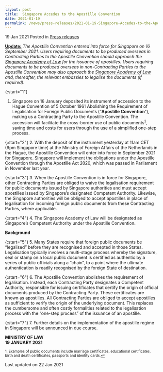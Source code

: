 ```yaml
---
layout: post
title:  Singapore Accedes to the Apostille Convention
date: 2021-01-19
permalink: /news/press-releases/2021-01-19-Singapore-Accedes-to-the-Apostille-Convention
---
```


19 Jan 2021 Posted in [Press releases](/news/press-releases)

<u><b>Update:</b></u> <i>The Apostille Convention entered into force for Singapore on 16 September 2021. Users requiring documents to be produced overseas in Contracting Parties to the Apostille Convention should approach the <a href="https://legalisation.sal.sg/" target="new">Singapore Academy of Law</a> for the issuance of apostilles. Users requiring documents to be produced overseas in non-Contracting Parties to the Apostille Convention may also approach the <a href="https://legalisation.sal.sg/" target="new">Singapore Academy of Law</a> and, thereafter, the relevant embassies to legalise the documents (if required).</i>

{:start="1"}
1.	Singapore on 18 January deposited its instrument of accession to the Hague Convention of 5 October 1961 Abolishing the Requirement of Legalisation for Foreign Public Documents (“<b>Apostille Convention</b>”), making us a Contracting Party to the Apostille Convention. The accession will facilitate the cross-border use of public documents<sup><a href="#fn1" id="ref1">1</a></sup>, saving time and costs for users through the use of a simplified one-step process.

{:start="2"}
2.	With the deposit of the instrument yesterday at 11am CET (6pm Singapore time) at the Ministry of Foreign Affairs of the Netherlands in the Hague, the Apostille Convention will enter into force in September 2021 for Singapore. Singapore will implement the obligations under the Apostille Convention through the Apostille Act 2020, which was passed in Parliament in November last year. 

{:start="3"}
3.	When the Apostille Convention is in force for Singapore, other Contracting Parties are obliged to waive the legalisation requirement for public documents issued by Singapore authorities and must accept apostilles issued by Singapore’s designated Competent Authority. Likewise, the Singapore authorities will be obliged to accept apostilles in place of legalisation for incoming foreign public documents from these Contracting Parties, where applicable.

{:start="4"}
4.	The Singapore Academy of Law will be designated as Singapore’s Competent Authority under the Apostille Convention. 

<b>Background</b>

{:start="5"}
5.	Many States require that foreign public documents be “legalised” before they are recognised and accepted in those States. Legalisation typically involves a multi-stage process whereby the signature, seal or stamp on a local public document is certified as authentic by a series of public officials along a “chain”, to a point where the ultimate authentication is readily recognised by the foreign State of destination. 

{:start="6"}
6.	The Apostille Convention abolishes the requirement of legalisation. Instead, each Contracting Party designates a Competent Authority, responsible for issuing certificates that certify the origin of official documents produced by the Contracting Party. These certificates are known as apostilles. All Contracting Parties are obliged to accept apostilles as sufficient to verify the origin of the underlying document. This replaces the cumbersome and often costly formalities related to the legalisation process with the “one-step process” of the issuance of an apostille. 

{:start="7"}
7.	Further details on the implementation of the apostille regime in Singapore will be announced in due course.

**MINISTRY OF LAW**<br>
**19 JANUARY 2021**

<p><sup id="fn1">1. Examples of public documents include marriage certificates, educational certificates, birth and death certificates, passports and identity cards.<a href="#ref1" title="Jump back to footnote 1 in the text.">↩</a></sup></p>

<p class="right-side-updated">Last updated on 22 Jan 2021</p>
